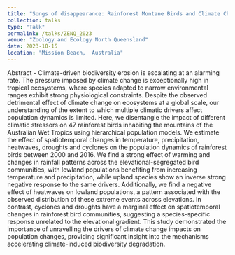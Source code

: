 ```yaml
---
title: "Songs of disappearance: Rainforest Montane Birds and Climate Change"
collection: talks
type: "Talk"
permalink: /talks/ZENQ_2023
venue: "Zoology and Ecology North Queensland"
date: 2023-10-15
location: "Mission Beach,  Australia"
---
```


Abstract - Climate-driven biodiversity erosion is escalating at an alarming rate. The pressure imposed by climate change is exceptionally high in tropical ecosystems, where species adapted to narrow environmental ranges exhibit strong physiological constraints. Despite the observed detrimental effect of climate change on ecosystems at a global scale, our understanding of the extent to which multiple climatic drivers affect population dynamics is limited. Here, we disentangle the impact of different climatic stressors on 47 rainforest birds inhabiting the mountains of the Australian Wet Tropics using hierarchical population models. We estimate the effect of spatiotemporal changes in temperature, precipitation, heatwaves, droughts and cyclones on the population dynamics of rainforest birds between 2000 and 2016. We find a strong effect of warming and changes in rainfall patterns across the elevational-segregated bird communities, with lowland populations benefiting from increasing temperature and precipitation, while upland species show an inverse strong negative response to the same drivers. Additionally, we find a negative effect of heatwaves on lowland populations, a pattern associated with the observed distribution of these extreme events across elevations. In contrast, cyclones and droughts have a marginal effect on spatiotemporal changes in rainforest bird communities, suggesting a species-specific response unrelated to the elevational gradient. This study demonstrated the importance of unravelling the drivers of climate change impacts on population changes, providing significant insight into the mechanisms accelerating climate-induced biodiversity degradation.
